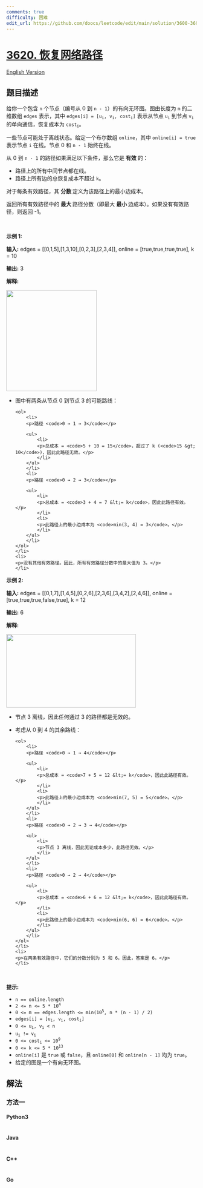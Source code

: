 ```yaml
---
comments: true
difficulty: 困难
edit_url: https://github.com/doocs/leetcode/edit/main/solution/3600-3699/3620.Network%20Recovery%20Pathways/README.md
---
```


<!-- problem:start -->

# [3620. 恢复网络路径](https://leetcode.cn/problems/network-recovery-pathways)

[English Version](/solution/3600-3699/3620.Network%20Recovery%20Pathways/README_EN.md)

## 题目描述

<!-- description:start -->

<p>给你一个包含 <code>n</code> 个节点（编号从 0 到 <code>n - 1</code>）的有向无环图。图由长度为 <code>m</code> 的二维数组 <code>edges</code> 表示，其中 <code>edges[i] = [u<sub>i</sub>, v<sub>i</sub>, cost<sub>i</sub>]</code> 表示从节点 <code>u<sub>i</sub></code> 到节点 <code>v<sub>i</sub></code> 的单向通信，恢复成本为 <code>cost<sub>i</sub></code>。</p>

<p>一些节点可能处于离线状态。给定一个布尔数组 <code>online</code>，其中 <code>online[i] = true</code> 表示节点 <code>i</code> 在线。节点 0 和 <code>n - 1</code> 始终在线。</p>

<p>从 0 到 <code>n - 1</code> 的路径如果满足以下条件，那么它是&nbsp;<strong>有效&nbsp;</strong>的：</p>

<ul>
	<li>路径上的所有中间节点都在线。</li>
	<li>路径上所有边的总恢复成本不超过 <code>k</code>。</li>
</ul>

<p>对于每条有效路径，其&nbsp;<strong>分数&nbsp;</strong>定义为该路径上的最小边成本。</p>

<p>返回所有有效路径中的&nbsp;<strong>最大&nbsp;</strong>路径分数（即最大&nbsp;<strong>最小&nbsp;</strong>边成本）。如果没有有效路径，则返回 -1。</p>

<p>&nbsp;</p>

<p><strong class="example">示例 1:</strong></p>

<div class="example-block">
<p><strong>输入:</strong> <span class="example-io">edges = [[0,1,5],[1,3,10],[0,2,3],[2,3,4]], online = [true,true,true,true], k = 10</span></p>

<p><strong>输出:</strong> <span class="example-io">3</span></p>

<p><strong>解释:</strong></p>

<p><img alt="" src="https://fastly.jsdelivr.net/gh/doocs/leetcode@main/solution/3600-3699/3620.Network%20Recovery%20Pathways/images/graph-10.png" style="width: 239px; height: 267px;" /></p>

<ul>
	<li>
	<p>图中有两条从节点 0 到节点 3 的可能路线：</p>

    <ol>
    	<li>
    	<p>路径 <code>0 → 1 → 3</code></p>

    	<ul>
    		<li>
    		<p>总成本 = <code>5 + 10 = 15</code>，超过了 k (<code>15 &gt; 10</code>)，因此此路径无效。</p>
    		</li>
    	</ul>
    	</li>
    	<li>
    	<p>路径 <code>0 → 2 → 3</code></p>

    	<ul>
    		<li>
    		<p>总成本 = <code>3 + 4 = 7 &lt;= k</code>，因此此路径有效。</p>
    		</li>
    		<li>
    		<p>此路径上的最小边成本为 <code>min(3, 4) = 3</code>。</p>
    		</li>
    	</ul>
    	</li>
    </ol>
    </li>
    <li>
    <p>没有其他有效路径。因此，所有有效路径分数中的最大值为 3。</p>
    </li>

</ul>
</div>

<p><strong class="example">示例 2:</strong></p>

<div class="example-block">
<p><strong>输入:</strong> <span class="example-io">edges = [[0,1,7],[1,4,5],[0,2,6],[2,3,6],[3,4,2],[2,4,6]], online = [true,true,true,false,true], k = 12</span></p>

<p><strong>输出:</strong> <span class="example-io">6</span></p>

<p><strong>解释:</strong></p>

<p><img alt="" src="https://fastly.jsdelivr.net/gh/doocs/leetcode@main/solution/3600-3699/3620.Network%20Recovery%20Pathways/images/graph-11.png" style="width: 343px; height: 194px;" /></p>

<ul>
	<li>
	<p>节点 3 离线，因此任何通过 3 的路径都是无效的。</p>
	</li>
	<li>
	<p>考虑从 0 到 4 的其余路线：</p>

    <ol>
    	<li>
    	<p>路径 <code>0 → 1 → 4</code></p>

    	<ul>
    		<li>
    		<p>总成本 = <code>7 + 5 = 12 &lt;= k</code>，因此此路径有效。</p>
    		</li>
    		<li>
    		<p>此路径上的最小边成本为 <code>min(7, 5) = 5</code>。</p>
    		</li>
    	</ul>
    	</li>
    	<li>
    	<p>路径 <code>0 → 2 → 3 → 4</code></p>

    	<ul>
    		<li>
    		<p>节点 3 离线，因此无论成本多少，此路径无效。</p>
    		</li>
    	</ul>
    	</li>
    	<li>
    	<p>路径 <code>0 → 2 → 4</code></p>

    	<ul>
    		<li>
    		<p>总成本 = <code>6 + 6 = 12 &lt;= k</code>，因此此路径有效。</p>
    		</li>
    		<li>
    		<p>此路径上的最小边成本为 <code>min(6, 6) = 6</code>。</p>
    		</li>
    	</ul>
    	</li>
    </ol>
    </li>
    <li>
    <p>在两条有效路径中，它们的分数分别为 5 和 6。因此，答案是 6。</p>
    </li>

</ul>
</div>

<p>&nbsp;</p>

<p><strong>提示:</strong></p>

<ul>
	<li><code>n == online.length</code></li>
	<li><code>2 &lt;= n &lt;= 5 * 10<sup>4</sup></code></li>
	<li><code>0 &lt;= m == edges.length &lt;= min(10<sup>5</sup>, n * (n - 1) / 2)</code></li>
	<li><code>edges[i] = [u<sub>i</sub>, v<sub>i</sub>, cost<sub>i</sub>]</code></li>
	<li><code>0 &lt;= u<sub>i</sub>, v<sub>i</sub> &lt; n</code></li>
	<li><code>u<sub>i</sub> != v<sub>i</sub></code></li>
	<li><code>0 &lt;= cost<sub>i</sub> &lt;= 10<sup>9</sup></code></li>
	<li><code>0 &lt;= k &lt;= 5 * 10<sup>13</sup></code></li>
	<li><code>online[i]</code> 是 <code>true</code> 或 <code>false</code>，且 <code>online[0]</code> 和 <code>online[n - 1]</code> 均为 <code>true</code>。</li>
	<li>给定的图是一个有向无环图。</li>
</ul>

<!-- description:end -->

## 解法

<!-- solution:start -->

### 方法一

<!-- tabs:start -->

#### Python3

```python

```

#### Java

```java

```

#### C++

```cpp

```

#### Go

```go

```

<!-- tabs:end -->

<!-- solution:end -->

<!-- problem:end -->
